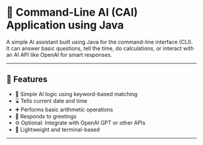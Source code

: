 # 🤖 Command-Line AI (CAI) Application using Java

A simple AI assistant built using Java for the command-line interface (CLI). It can answer basic questions, tell the time, do calculations, or interact with an AI API like OpenAI for smart responses.

---

## 🚀 Features

- 🧠 Simple AI logic using keyword-based matching
- ⌛ Tells current date and time
- ➕ Performs basic arithmetic operations
- 💬 Responds to greetings
- 🌐 Optional: Integrate with OpenAI GPT or other APIs
- 📜 Lightweight and terminal-based

---


